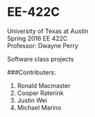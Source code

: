# EE-422C  
University of Texas at Austin  
Spring 2016 EE 422C  
Professor: Dwayne Perry  
  
Software class projects  
  
###Contributers:  
1) Ronald Macmaster  
2) Cooper Raterink  
3) Justin Wei  
4) Michael Marino  